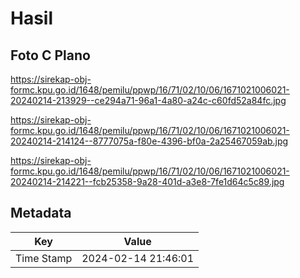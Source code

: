 # Hasil

## Foto C Plano

https://sirekap-obj-formc.kpu.go.id/1648/pemilu/ppwp/16/71/02/10/06/1671021006021-20240214-213929--ce294a71-96a1-4a80-a24c-c60fd52a84fc.jpg

https://sirekap-obj-formc.kpu.go.id/1648/pemilu/ppwp/16/71/02/10/06/1671021006021-20240214-214124--8777075a-f80e-4396-bf0a-2a25467059ab.jpg

https://sirekap-obj-formc.kpu.go.id/1648/pemilu/ppwp/16/71/02/10/06/1671021006021-20240214-214221--fcb25358-9a28-401d-a3e8-7fe1d64c5c89.jpg


## Metadata

| Key        | Value               |
| ---------- | ------------------- |
| Time Stamp | 2024-02-14 21:46:01 |



